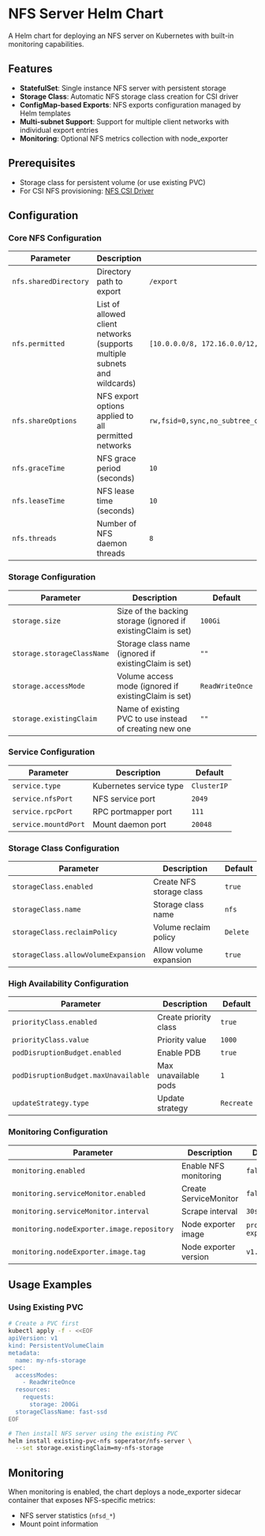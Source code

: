 # NFS Server Helm Chart

A Helm chart for deploying an NFS server on Kubernetes with built-in monitoring capabilities.

## Features

- **StatefulSet**: Single instance NFS server with persistent storage
- **Storage Class**: Automatic NFS storage class creation for CSI driver
- **ConfigMap-based Exports**: NFS exports configuration managed by Helm templates
- **Multi-subnet Support**: Support for multiple client networks with individual export entries
- **Monitoring**: Optional NFS metrics collection with node_exporter

## Prerequisites

- Storage class for persistent volume (or use existing PVC)
- For CSI NFS provisioning: [NFS CSI Driver](https://github.com/kubernetes-csi/csi-driver-nfs)

## Configuration

### Core NFS Configuration

| Parameter | Description | Default |
|-----------|-------------|---------|
| `nfs.sharedDirectory` | Directory path to export | `/export` |
| `nfs.permitted` | List of allowed client networks (supports multiple subnets and wildcards) | `[10.0.0.0/8, 172.16.0.0/12, 192.168.0.0/16]` |
| `nfs.shareOptions` | NFS export options applied to all permitted networks | `rw,fsid=0,sync,no_subtree_check,no_auth_nlm,insecure,no_root_squash` |
| `nfs.graceTime` | NFS grace period (seconds) | `10` |
| `nfs.leaseTime` | NFS lease time (seconds) | `10` |
| `nfs.threads` | Number of NFS daemon threads | `8` |

### Storage Configuration

| Parameter | Description | Default |
|-----------|-------------|---------|
| `storage.size` | Size of the backing storage (ignored if existingClaim is set) | `100Gi` |
| `storage.storageClassName` | Storage class name (ignored if existingClaim is set) | `""` |
| `storage.accessMode` | Volume access mode (ignored if existingClaim is set) | `ReadWriteOnce` |
| `storage.existingClaim` | Name of existing PVC to use instead of creating new one | `""` |

### Service Configuration

| Parameter | Description | Default |
|-----------|-------------|---------|
| `service.type` | Kubernetes service type | `ClusterIP` |
| `service.nfsPort` | NFS service port | `2049` |
| `service.rpcPort` | RPC portmapper port | `111` |
| `service.mountdPort` | Mount daemon port | `20048` |

### Storage Class Configuration

| Parameter | Description | Default |
|-----------|-------------|---------|
| `storageClass.enabled` | Create NFS storage class | `true` |
| `storageClass.name` | Storage class name | `nfs` |
| `storageClass.reclaimPolicy` | Volume reclaim policy | `Delete` |
| `storageClass.allowVolumeExpansion` | Allow volume expansion | `true` |

### High Availability Configuration

| Parameter | Description | Default |
|-----------|-------------|---------|
| `priorityClass.enabled` | Create priority class | `true` |
| `priorityClass.value` | Priority value | `1000` |
| `podDisruptionBudget.enabled` | Enable PDB | `true` |
| `podDisruptionBudget.maxUnavailable` | Max unavailable pods | `1` |
| `updateStrategy.type` | Update strategy | `Recreate` |

### Monitoring Configuration

| Parameter | Description | Default |
|-----------|-------------|---------|
| `monitoring.enabled` | Enable NFS monitoring | `false` |
| `monitoring.serviceMonitor.enabled` | Create ServiceMonitor | `false` |
| `monitoring.serviceMonitor.interval` | Scrape interval | `30s` |
| `monitoring.nodeExporter.image.repository` | Node exporter image | `prom/node-exporter` |
| `monitoring.nodeExporter.image.tag` | Node exporter version | `v1.6.1` |

## Usage Examples

### Using Existing PVC
```bash
# Create a PVC first
kubectl apply -f - <<EOF
apiVersion: v1
kind: PersistentVolumeClaim
metadata:
  name: my-nfs-storage
spec:
  accessModes:
    - ReadWriteOnce
  resources:
    requests:
      storage: 200Gi
  storageClassName: fast-ssd
EOF

# Then install NFS server using the existing PVC
helm install existing-pvc-nfs soperator/nfs-server \
  --set storage.existingClaim=my-nfs-storage
```

## Monitoring

When monitoring is enabled, the chart deploys a node_exporter sidecar container that exposes NFS-specific metrics:

- NFS server statistics (`nfsd_*`)
- Mount point information
